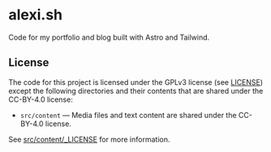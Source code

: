 # alexi.sh

Code for my portfolio and blog built with Astro and Tailwind.

## License

The code for this project is licensed under the GPLv3 license (see [LICENSE](LICENSE)) except the following directories and their contents that are shared under the CC-BY-4.0 license:

- `src/content` — Media files and text content are shared under the CC-BY-4.0 license.

See [src/content/\_LICENSE](src/content/_LICENSE) for more information.
